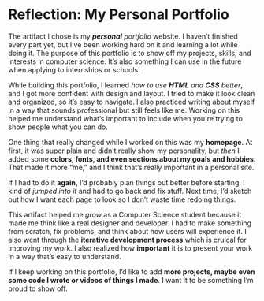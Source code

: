 # Reflection: My Personal Portfolio

The artifact I chose is my ***personal** portfolio* website. I haven’t finished every part yet, but I’ve been working hard on it and learning a lot while doing it. The purpose of this portfolio is to show off my projects, skills, and interests in computer science. It’s also something I can use in the future when applying to internships or schools.

While building this portfolio, I learned *how to use **HTML** and **CSS** better*, and I got more confident with design and layout. I tried to make it look clean and organized, so it’s easy to navigate. I also practiced writing about myself in a way that sounds professional but still feels like me. Working on this helped me understand what’s important to include when you're trying to show people what you can do.

One thing that really changed while I worked on this was my **homepage**. At first, it was super plain and didn’t really show my personality, but *then* I added some **colors, fonts, and even sections about my goals and hobbies.** That made it more “me,” and I think that’s really important in a personal site.

If I had to do it **again,** I’d probably plan things out better before starting. I kind of *jumped into it* and had to go back and fix stuff. Next time, I’d sketch out how I want each page to look so I don’t waste time redoing things.

This artifact helped me *grow* as a Computer Science student because it made me think like a real designer and developer. I had to make something from scratch, fix problems, and think about how users will experience it. I also went through the **iterative development process** which is cruical for improving my work. I also realized how **important** it is to present your work in a way that’s easy to understand.

If I keep working on this portfolio, I’d like to add **more projects, maybe even some code I wrote or videos of things I made**. I want it to be something I’m proud to show off.


